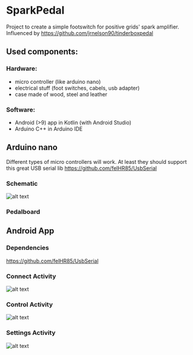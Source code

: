 # SparkPedal

Project to create a simple footswitch for positive grids' spark amplifier.
Influenced by https://github.com/jrnelson90/tinderboxpedal

## Used components:
### Hardware:
- micro controller (like arduino nano)
- electrical stuff (foot switches, cabels, usb adapter)
- case made of wood, steel and leather

### Software:
- Android (>9) app in Kotlin (with Android Studio)
- Arduino C++ in Arduino IDE


## Arduino nano
Different types of micro controllers will work.
At least they should support this great USB serial lib https://github.com/felHR85/UsbSerial

### Schematic
![alt text](https://github.com/nanos87/SparkPedal/blob/master/Arduino/SparkPedal_Schematic.png "schematic")

### Pedalboard



## Android App
### Dependencies
https://github.com/felHR85/UsbSerial

### Connect Activity
![alt text](https://github.com/nanos87/SparkPedal/blob/master/App/Drafts/app_connect.png "schematic")

### Control Activity
![alt text](https://github.com/nanos87/SparkPedal/blob/master/App/Drafts/app_control.png "schematic")

### Settings Activity
![alt text](https://github.com/nanos87/SparkPedal/blob/master/App/Drafts/app_setting.png "schematic")